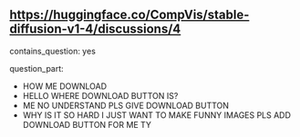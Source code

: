 ## https://huggingface.co/CompVis/stable-diffusion-v1-4/discussions/4

contains_question: yes

question_part: 
- HOW ME DOWNLOAD
- HELLO WHERE DOWNLOAD BUTTON IS?
- ME NO UNDERSTAND PLS GIVE DOWNLOAD BUTTON
- WHY IS IT SO HARD I JUST WANT TO MAKE FUNNY IMAGES PLS ADD DOWNLOAD BUTTON FOR ME TY